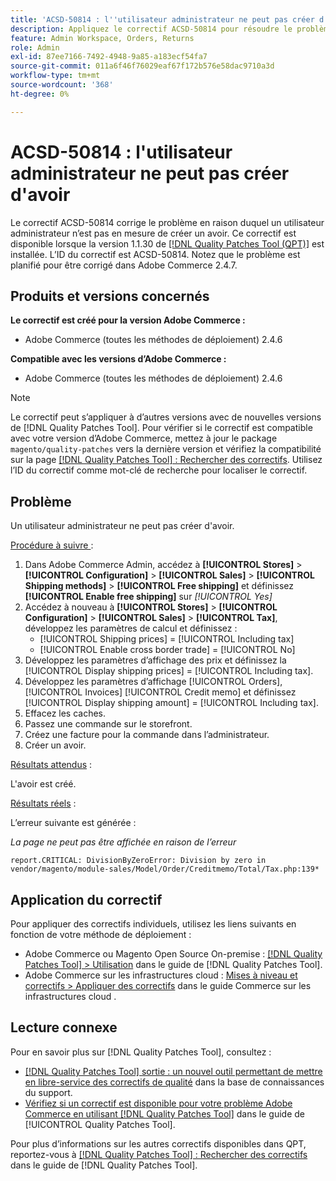 ```yaml
---
title: 'ACSD-50814 : l''utilisateur administrateur ne peut pas créer d''avoir'
description: Appliquez le correctif ACSD-50814 pour résoudre le problème d’Adobe Commerce en raison duquel un utilisateur administrateur n’est pas en mesure de créer un avoir.
feature: Admin Workspace, Orders, Returns
role: Admin
exl-id: 87ee7166-7492-4948-9a85-a183ecf54fa7
source-git-commit: 011a6f46f76029eaf67f172b576e58dac9710a3d
workflow-type: tm+mt
source-wordcount: '368'
ht-degree: 0%

---
```


# ACSD-50814 : l&#39;utilisateur administrateur ne peut pas créer d&#39;avoir

Le correctif ACSD-50814 corrige le problème en raison duquel un utilisateur administrateur n’est pas en mesure de créer un avoir. Ce correctif est disponible lorsque la version 1.1.30 de [[!DNL Quality Patches Tool (QPT)]](https://experienceleague.adobe.com/fr/docs/commerce-operations/tools/quality-patches-tool/quality-patches-tool-to-self-serve-quality-patches) est installée. L’ID du correctif est ACSD-50814. Notez que le problème est planifié pour être corrigé dans Adobe Commerce 2.4.7.

## Produits et versions concernés

**Le correctif est créé pour la version Adobe Commerce :**

* Adobe Commerce (toutes les méthodes de déploiement) 2.4.6

**Compatible avec les versions d’Adobe Commerce :**

* Adobe Commerce (toutes les méthodes de déploiement) 2.4.6

>[!NOTE]
>
>Le correctif peut s’appliquer à d’autres versions avec de nouvelles versions de [!DNL Quality Patches Tool]. Pour vérifier si le correctif est compatible avec votre version d’Adobe Commerce, mettez à jour le package `magento/quality-patches` vers la dernière version et vérifiez la compatibilité sur la page [[!DNL Quality Patches Tool] : Rechercher des correctifs](https://experienceleague.adobe.com/tools/commerce-quality-patches/index.html?lang=fr). Utilisez l’ID du correctif comme mot-clé de recherche pour localiser le correctif.

## Problème

Un utilisateur administrateur ne peut pas créer d&#39;avoir.

<u>Procédure à suivre </u> :

1. Dans Adobe Commerce Admin, accédez à **[!UICONTROL Stores]** > **[!UICONTROL Configuration]** > **[!UICONTROL Sales]** > **[!UICONTROL Shipping methods]** > **[!UICONTROL Free shipping]** et définissez **[!UICONTROL Enable free shipping]** sur *[!UICONTROL Yes]*
1. Accédez à nouveau à **[!UICONTROL Stores]** > **[!UICONTROL Configuration]** > **[!UICONTROL Sales]** > **[!UICONTROL Tax]**, développez les paramètres de calcul et définissez :
   * [!UICONTROL Shipping prices] = [!UICONTROL Including tax]
   * [!UICONTROL Enable cross border trade] = [!UICONTROL No]
1. Développez les paramètres d’affichage des prix et définissez la [!UICONTROL Display shipping prices] = [!UICONTROL Including tax].
1. Développez les paramètres d’affichage [!UICONTROL Orders], [!UICONTROL Invoices] [!UICONTROL Credit memo] et définissez [!UICONTROL Display shipping amount] = [!UICONTROL Including tax].
1. Effacez les caches.
1. Passez une commande sur le storefront.
1. Créez une facture pour la commande dans l’administrateur.
1. Créer un avoir.

<u>Résultats attendus</u> :

L&#39;avoir est créé.

<u>Résultats réels</u> :

L’erreur suivante est générée :

*La page ne peut pas être affichée en raison de l’erreur*

```
report.CRITICAL: DivisionByZeroError: Division by zero in vendor/magento/module-sales/Model/Order/Creditmemo/Total/Tax.php:139*
```

## Application du correctif

Pour appliquer des correctifs individuels, utilisez les liens suivants en fonction de votre méthode de déploiement :

* Adobe Commerce ou Magento Open Source On-premise : [[!DNL Quality Patches Tool] > Utilisation](/help/tools/quality-patches-tool/usage.md) dans le guide de [!DNL Quality Patches Tool].
* Adobe Commerce sur les infrastructures cloud : [Mises à niveau et correctifs > Appliquer des correctifs](https://experienceleague.adobe.com/docs/commerce-cloud-service/user-guide/develop/upgrade/apply-patches.html?lang=fr) dans le guide Commerce sur les infrastructures cloud .

## Lecture connexe

Pour en savoir plus sur [!DNL Quality Patches Tool], consultez :

* [[!DNL Quality Patches Tool] sortie : un nouvel outil permettant de mettre en libre-service des correctifs de qualité](https://experienceleague.adobe.com/fr/docs/commerce-operations/tools/quality-patches-tool/quality-patches-tool-to-self-serve-quality-patches) dans la base de connaissances du support.
* [Vérifiez si un correctif est disponible pour votre problème Adobe Commerce en utilisant [!DNL Quality Patches Tool]](/help/tools/quality-patches-tool/patches-available-in-qpt/check-patch-for-magento-issue-with-magento-quality-patches.md) dans le guide de [!UICONTROL Quality Patches Tool].


Pour plus d’informations sur les autres correctifs disponibles dans QPT, reportez-vous à [[!DNL Quality Patches Tool] : Rechercher des correctifs](https://experienceleague.adobe.com/tools/commerce-quality-patches/index.html?lang=fr) dans le guide de [!DNL Quality Patches Tool].
